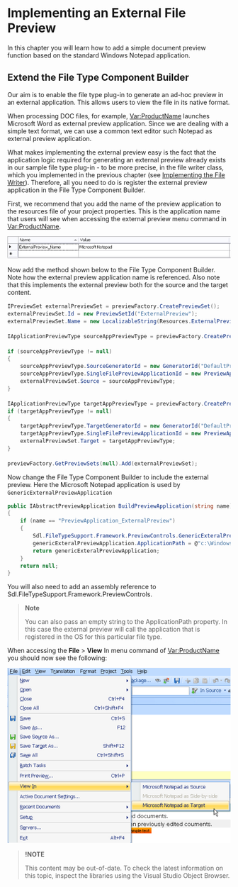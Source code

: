 Implementing an External File Preview
==

In this chapter you will learn how to add a simple document preview function based on the standard Windows Notepad application.

Extend the File Type Component Builder
--

Our aim is to enable the file type plug-in to generate an ad-hoc preview in an external application. This allows users to view the file in its native format.

When processing DOC files, for example, <Var:ProductName> launches Microsoft Word as external preview application. Since we are dealing with a simple text format, we can use a common text editor such Notepad as external preview application.

What makes implementing the external preview easy is the fact that the application logic required for generating an external preview already exists in our sample file type plug-in - to be more precise, in the file writer class, which you implemented in the previous chapter (see [Implementing the File Writer](implementing_the_file_writer.md)). Therefore, all you need to do is register the external preview application in the File Type Component Builder.

First, we recommend that you add the name of the preview application to the resources file of your project properties. This is the application name that users will see when accessing the external preview menu command in <Var:ProductName>.

![ExternalPreview_Name](images/ExternalPreview_Name.jpg)

Now add the method shown below to the File Type Component Builder. Note how the external preview application name is referenced. Also note that this implements the external preview both for the source and the target content.

```cs
IPreviewSet externalPreviewSet = previewFactory.CreatePreviewSet();
externalPreviewSet.Id = new PreviewSetId("ExternalPreview");
externalPreviewSet.Name = new LocalizableString(Resources.ExternalPreview_Name);

IApplicationPreviewType sourceAppPreviewType = previewFactory.CreatePreviewType<IApplicationPreviewType>() as IApplicationPreviewType;

if (sourceAppPreviewType != null)
{
    sourceAppPreviewType.SourceGeneratorId = new GeneratorId("DefaultPreview");
    sourceAppPreviewType.SingleFilePreviewApplicationId = new PreviewApplicationId("ExternalPreview");
    externalPreviewSet.Source = sourceAppPreviewType;
}

IApplicationPreviewType targetAppPreviewType = previewFactory.CreatePreviewType<IApplicationPreviewType>() as IApplicationPreviewType;
if (targetAppPreviewType != null)
{
    targetAppPreviewType.TargetGeneratorId = new GeneratorId("DefaultPreview");
    targetAppPreviewType.SingleFilePreviewApplicationId = new PreviewApplicationId("ExternalPreview");
    externalPreviewSet.Target = targetAppPreviewType;
}

previewFactory.GetPreviewSets(null).Add(externalPreviewSet);
```

Now change the File Type Component Builder to include the external preview. Here the Microsoft Notepad application is used by ```GenericExternalPreviewApplication```

```cs
public IAbstractPreviewApplication BuildPreviewApplication(string name)
{
    if (name == "PreviewApplication_ExternalPreview")
    {
        Sdl.FileTypeSupport.Framework.PreviewControls.GenericExteralPreviewApplication genericExteralPreviewApplication = new Sdl.FileTypeSupport.Framework.PreviewControls.GenericExteralPreviewApplication();
        genericExteralPreviewApplication.ApplicationPath = @"c:\Windows\System32\notepad.exe";
        return genericExteralPreviewApplication;
    }
    return null;
}
```

You will also need to add an assembly reference to Sdl.FileTypeSupport.Framework.PreviewControls.

>**Note**
>
>You can also pass an empty string to the ApplicationPath property. In this case the external preview will call the application that is registered in the OS for this particular file type.

When accessing the **File** > **View** In menu command of <Var:ProductName> you should now see the following:

![PreviewApplication](images/PreviewApplication.jpg)

>**!NOTE**
>
> This content may be out-of-date. To check the latest information on this topic, inspect the libraries using the Visual Studio Object Browser.
